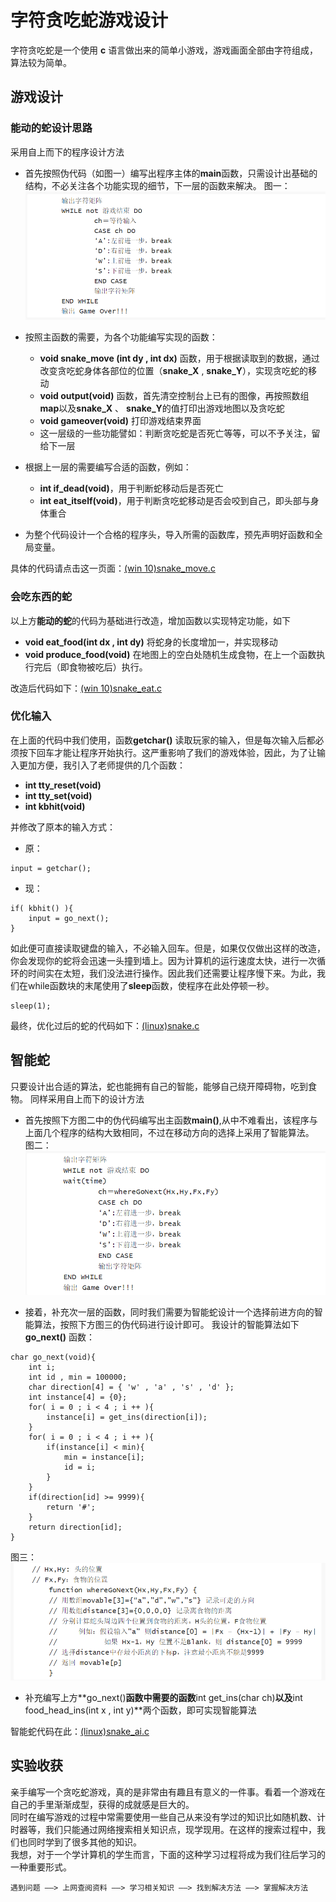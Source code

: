 # 字符贪吃蛇游戏设计

字符贪吃蛇是一个使用 **c** 语言做出来的简单小游戏，游戏画面全部由字符组成，算法较为简单。

## 游戏设计
### 能动的蛇设计思路 

采用自上而下的程序设计方法
- 首先按照伪代码（如图一）编写出程序主体的**main**函数，只需设计出基础的结构，不必关注各个功能实现的细节，下一层的函数来解决。
图一：![](images/wei_1.png)

- 按照主函数的需要，为各个功能编写实现的函数：
    - **void snake_move (int dy , int dx)** 函数，用于根据读取到的数据，通过改变贪吃蛇身体各部位的位置（**snake_X** , **snake_Y**），实现贪吃蛇的移动
    - **void output(void)** 函数，首先清空控制台上已有的图像，再按照数组**map**以及**snake_X** 、 **snake_Y**的值打印出游戏地图以及贪吃蛇
    - **void gameover(void)** 打印游戏结束界面
    - 这一层级的一些功能譬如：判断贪吃蛇是否死亡等等，可以不予关注，留给下一层
- 根据上一层的需要编写合适的函数，例如：
    - **int if_dead(void)**，用于判断蛇移动后是否死亡
    - **int eat_itself(void)**，用于判断贪吃蛇移动是否会咬到自己，即头部与身体重合
- 为整个代码设计一个合格的程序头，导入所需的函数库，预先声明好函数和全局变量。

具体的代码请点击这一页面：[(win 10)snake_move.c](snake_move.c)

### 会吃东西的蛇
以上方**能动的蛇**的代码为基础进行改造，增加函数以实现特定功能，如下
- **void eat_food(int dx , int dy)** 将蛇身的长度增加一，并实现移动
- **void produce_food(void)** 在地图上的空白处随机生成食物，在上一个函数执行完后（即食物被吃后）执行。

改造后代码如下：[(win 10)snake_eat.c](snake_eat.c)

### 优化输入
在上面的代码中我们使用，函数**getchar()** 读取玩家的输入，但是每次输入后都必须按下回车才能让程序开始执行。这严重影响了我们的游戏体验，因此，为了让输入更加方便，我引入了老师提供的几个函数：
- **int tty_reset(void)**
- **int tty_set(void)** 
- **int kbhit(void)**

并修改了原本的输入方式：
- 原：
~~~
input = getchar();
~~~
- 现：
~~~
if( kbhit() ){
	input = go_next();
}
~~~  
如此便可直接读取键盘的输入，不必输入回车。但是，如果仅仅做出这样的改造，你会发现你的蛇将会迅速一头撞到墙上。因为计算机的运行速度太快，进行一次循环的时间实在太短，我们没法进行操作。因此我们还需要让程序慢下来。为此，我们在while函数块的末尾使用了**sleep**函数，使程序在此处停顿一秒。
~~~
sleep(1);
~~~
最终，优化过后的蛇的代码如下：[(linux)snake.c](snake.c)


## 智能蛇
只要设计出合适的算法，蛇也能拥有自己的智能，能够自己绕开障碍物，吃到食物。
同样采用自上而下的设计方法

- 首先按照下方图二中的伪代码编写出主函数**main()**,从中不难看出，该程序与上面几个程序的结构大致相同，不过在移动方向的选择上采用了智能算法。  
图二：![](images/ai_snake.png)

- 接着，补充次一层的函数，同时我们需要为智能蛇设计一个选择前进方向的智能算法，按照下方图三的伪代码进行设计即可。  我设计的智能算法如下**go_next()** 函数：
~~~
char go_next(void){
	int i;
	int id , min = 100000;
	char direction[4] = { 'w' , 'a' , 's' , 'd' };
	int instance[4] = {0};
	for( i = 0 ; i < 4 ; i ++ ){
		instance[i] = get_ins(direction[i]);
	}
	for( i = 0 ; i < 4 ; i ++ ){
		if(instance[i] < min){
			min = instance[i];
			id = i;
		}
	}
	if(direction[id] >= 9999){
		return '#';
	}
	return direction[id];
} 
~~~
图三：![](images/ai.png)

- 补充编写上方**go_next()**函数中需要的函数**int get_ins(char ch)**以及**int food_head_ins(int x , int y)**两个函数，即可实现智能算法

智能蛇代码在此：[(linux)snake_ai.c](snake_ai.c)

## 实验收获
亲手编写一个贪吃蛇游戏，真的是非常由有趣且有意义的一件事。看着一个游戏在自己的手里渐渐成型，获得的成就感是巨大的。  
同时在编写游戏的过程中常需要使用一些自己从来没有学过的知识比如随机数、计时器等，我们只能通过网络搜索相关知识点，现学现用。在这样的搜索过程中，我们也同时学到了很多其他的知识。  
我想，对于一个学计算机的学生而言，下面的这种学习过程将成为我们往后学习的一种重要形式。
~~~
遇到问题 ——> 上网查阅资料 ——> 学习相关知识 ——> 找到解决方法 ——> 掌握解决方法
~~~